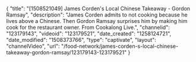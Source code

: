 {
    "title": "[1508521049] James Corden's Local Chinese Takeaway - Gordon Ramsay",
    "description": "James Corden admits to not cooking because he lives above a Chinese. Then Gordon Ramsay surprises him by making him cook for the restaurant owner. From Cookalong Live.",
    "channelid": "123179143",
    "videoid": "123179521",
    "date_created": "1258124721",
    "date_modified": "1508373766",
    "type": "captivate",
    "layout": "channelVideo",
    "url": "\/food-network\/james-corden-s-local-chinese-takeaway-gordon-ramsay\/123179143-123179521"
}